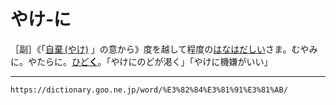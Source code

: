 # やけ‐に

［副］《「[自棄 (やけ)](やけ（自棄）) 」の意から》度を越して程度の[はなはだしい](はなはだしい（甚だしい）)さま。むやみに。やたらに。[ひど**く**](ひどい（酷い）)。「やけにのどが渇く」「やけに機嫌がいい」

---
`https://dictionary.goo.ne.jp/word/%E3%82%84%E3%81%91%E3%81%AB/`